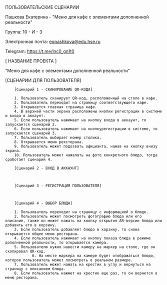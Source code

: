 ПОЛЬЗОВАТЕЛЬСКИЕ СЦЕНАРИИ

Пашкова Екатерина - "Меню для кафе с элементами дополненной реальности"

Группа: 10 - И - 3

Электронная почта: eopashkova@edu.hse.ru

Telegram: https://t.me/lnc0_gn1t0

[ НАЗВАНИЕ ПРОЕКТА ]

“Меню для кафе с элементами дополненной реальности”

[СЦЕНАРИИ ДЛЯ ПОЛЬЗОВАТЕЛЯ]

        [Сценарий 1 - СКАНИРОВАНИЕ QR-КОДА]
        
        1. Пользователь сканирует QR-код, расположенный на столе в кафе.
        2. Пользователь переходит на страницу соответствующего кафе.
        3. Открывается главная страница кафе.
        4. В верхней части экрана расположены кнопки регистрации в системе и входа в аккаунт.
        5. Если пользователь нажимает на кнопку входа в аккаунт, то запускается сценарий 2.
        6. Если пользователь нажимает на кнопкурегистрации в системе, то запускается сценарий 3.
        7. Пользователь выбирает номер столика.
        8. Открывается меню рексторана.
        9. Пользователь может подозвать официанта, нажав на кнопку внизу экрана.
        10. Пользователь может нажалать на фото конкретного блюдо, тогда сработает сценарий 4.
        
        [Сценарий 2 - ВХОД В АККАУНТ]
        
        
        
        [Сценарий 3 - РЕГИСТРАЦИЯ ПОЛЬЗОВАТЕЛЯ]
        
        
        
        [Сценарий 4 - ВЫБОР БЛЮДА]
        
        1. Пользователь переходит на страницу с информацией о блюде.
        2. Пользователь может посмотреть фотографию блюда или его описание, также он может нажать на кнопку открытия AR-версии блюда или добавить его в корзину.
        3. Если пользователь добавляет блюдо в корзину, то снова открывается общее меню ресторана.
        4. Если пользователь нажимает на кнопку показа блюда в режиме дополненной реальности, то открывается камера.
        5. Пользователю нужно навести камеру на маркер на столе, где он скопировал QR-код.
                6. На месте маркера на камере будет отображаться блюдо, которое пользователь может посмотреть в реальном размере.
        7. Пользователь может нажать на крестик в углу и вернуться на страницу с описанием блюда.
        8. Если пользователь нажмет на крестик еще раз, то он вернется в меню ресторана.
        
